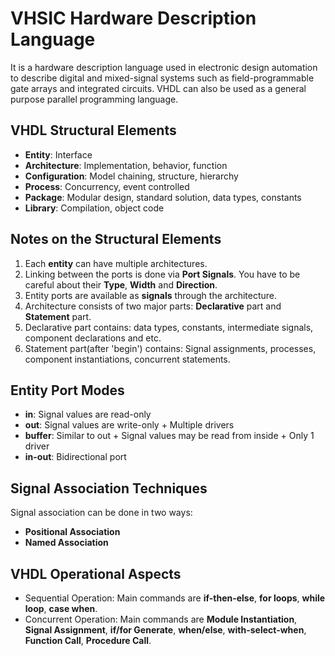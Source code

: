 # VHSIC Hardware Description Language
It is a hardware description language used in electronic design automation to describe digital and mixed-signal systems such as field-programmable gate arrays and integrated circuits. VHDL can also be used as a general purpose parallel programming language.

## VHDL Structural Elements
* **Entity**: Interface
* **Architecture**: Implementation, behavior, function
* **Configuration**: Model chaining, structure, hierarchy
* **Process**: Concurrency, event controlled
* **Package**: Modular design, standard solution, data types, constants
* **Library**: Compilation, object code

## Notes on the Structural Elements
1. Each **entity** can have multiple architectures.
2. Linking between the ports is done via **Port Signals**. You have to be careful about their **Type**, **Width** and **Direction**.
3. Entity ports are available as **signals** through the architecture.
4. Architecture consists of two major parts: **Declarative** part and **Statement** part.
5. Declarative part contains: data types, constants, intermediate signals, component declarations and etc.
6. Statement part(after 'begin') contains: Signal assignments, processes, component instantiations, concurrent statements.

## Entity Port Modes
* **in**: Signal values are read-only
* **out**: Signal values are write-only + Multiple drivers
* **buffer**: Similar to out + Signal values may be read from inside + Only 1 driver
* **in-out**: Bidirectional port

## Signal Association Techniques
Signal association can be done in two ways:
* **Positional Association**
* **Named Association**

## VHDL Operational Aspects
* Sequential Operation: Main commands are **if-then-else**, **for loops**, **while loop**, **case when**.
* Concurrent Operation: Main commands are **Module Instantiation**, **Signal Assignment**, **if/for Generate**, **when/else**, **with-select-when**, **Function Call**, **Procedure Call**.
